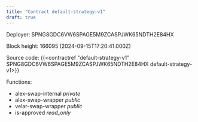 ```yaml
---
title: "Contract default-strategy-v1"
draft: true
---
```

Deployer: SPNG8GDC6VW6SPAGE5M9ZCASPJWK65NDTH2E84HX


 



Block height: 166095 (2024-09-15T17:20:41.000Z)

Source code: {{<contractref "default-strategy-v1" SPNG8GDC6VW6SPAGE5M9ZCASPJWK65NDTH2E84HX default-strategy-v1>}}

Functions:

* alex-swap-internal _private_
* alex-swap-wrapper _public_
* velar-swap-wrapper _public_
* is-approved _read_only_
